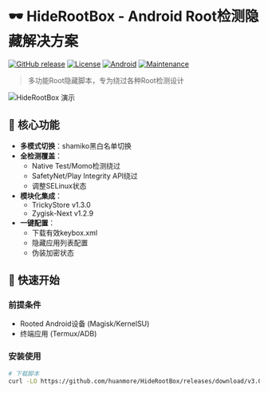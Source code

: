 # 🕶️ HideRootBox - Android Root检测隐藏解决方案

   [![GitHub release](https://img.shields.io/github/v/release/huanmore/HideRootBox)](https://github.com/huanmore/HideRootBox/releases)
   [![License](https://img.shields.io/badge/license-GPLv3-blue)](https://github.com/huanmore/HideRootBox/blob/main/LICENSE)
   [![Android](https://img.shields.io/badge/Android-5.0%2B-brightgreen)](https://www.android.com/)
   [![Maintenance](https://img.shields.io/badge/Maintained%3F-yes-green.svg)](https://github.com/huanmore/HideRootBox/graphs/commit-activity)

   > 多功能Root隐藏脚本，专为绕过各种Root检测设计

   ![HideRootBox 演示](docs/screenshots/demo.gif)

   ## 🌟 核心功能

   - **多模式切换**：shamiko黑白名单切换
   - **全检测覆盖**：
     - Native Test/Momo检测绕过
     - SafetyNet/Play Integrity API绕过
     - 调整SELinux状态
   - **模块化集成**：
     - TrickyStore v1.3.0
     - Zygisk-Next v1.2.9
   - **一键配置**：
     - 下载有效keybox.xml
     - 隐藏应用列表配置
     - 伪装加密状态

   ## 🚀 快速开始

   ### 前提条件
   - Rooted Android设备 (Magisk/KernelSU)
   - 终端应用 (Termux/ADB)

   ### 安装使用
   ```bash
   # 下载脚本
   curl -LO https://github.com/huanmore/HideRootBox/releases/download/v3.0.0/HideRootBox3.0.0.sh
